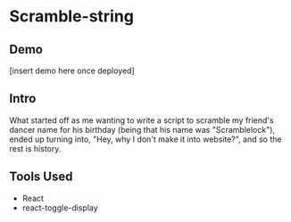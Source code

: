 # Scramble-string

## Demo

[insert demo here once deployed]

## Intro
What started off as me wanting to write a script to scramble my friend's dancer name for his
birthday (being that his name was "Scramblelock"), ended up 
turning into, "Hey, why I don't make it into website?", and so the rest is history. 

## Tools Used
- React
- react-toggle-display